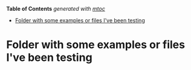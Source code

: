 <!-- START OF TOC !DO NOT EDIT THIS CONTENT MANUALLY-->
**Table of Contents**  *generated with [mtoc](https://github.com/containerscrew/mtoc)*
- [Folder with some examples or files I've been testing](#folder-with-some-examples-or-files-ive-been-testing)
<!-- END OF TOC -->

# Folder with some examples or files I've been testing
